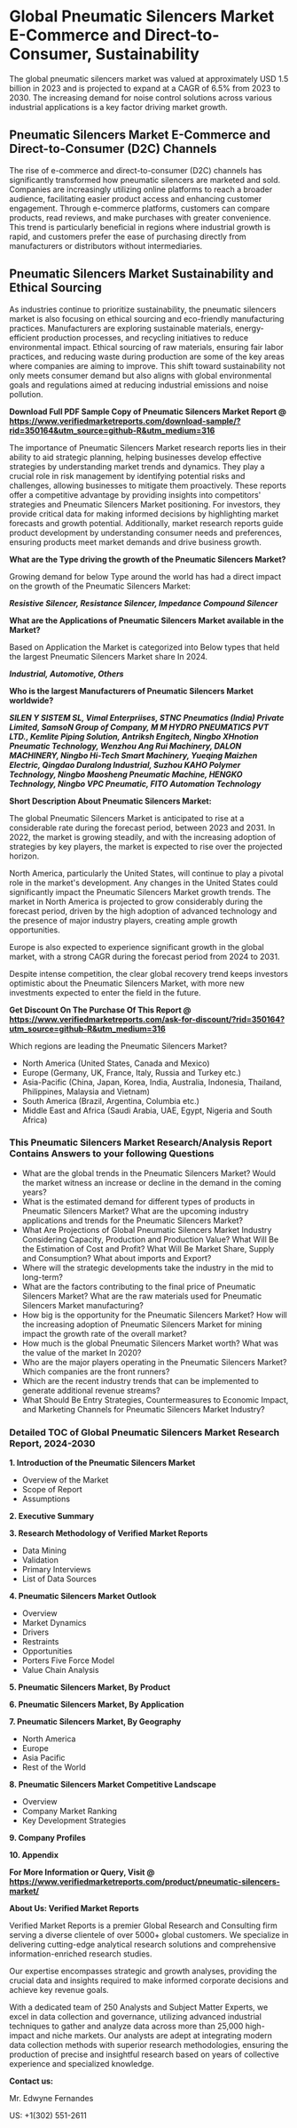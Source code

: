 <h1>Global Pneumatic Silencers Market E-Commerce and Direct-to-Consumer, Sustainability</h1><p class=""><p>The global pneumatic silencers market was valued at approximately USD 1.5 billion in 2023 and is projected to expand at a CAGR of 6.5% from 2023 to 2030. The increasing demand for noise control solutions across various industrial applications is a key factor driving market growth.</p><h2>Pneumatic Silencers Market E-Commerce and Direct-to-Consumer (D2C) Channels</h2><p>The rise of e-commerce and direct-to-consumer (D2C) channels has significantly transformed how pneumatic silencers are marketed and sold. Companies are increasingly utilizing online platforms to reach a broader audience, facilitating easier product access and enhancing customer engagement. Through e-commerce platforms, customers can compare products, read reviews, and make purchases with greater convenience. This trend is particularly beneficial in regions where industrial growth is rapid, and customers prefer the ease of purchasing directly from manufacturers or distributors without intermediaries.</p><h2>Pneumatic Silencers Market Sustainability and Ethical Sourcing</h2><p>As industries continue to prioritize sustainability, the pneumatic silencers market is also focusing on ethical sourcing and eco-friendly manufacturing practices. Manufacturers are exploring sustainable materials, energy-efficient production processes, and recycling initiatives to reduce environmental impact. Ethical sourcing of raw materials, ensuring fair labor practices, and reducing waste during production are some of the key areas where companies are aiming to improve. This shift toward sustainability not only meets consumer demand but also aligns with global environmental goals and regulations aimed at reducing industrial emissions and noise pollution.</p></p><p class=""><strong>Download Full PDF Sample Copy of Pneumatic Silencers Market Report @ <a href="https://www.verifiedmarketreports.com/download-sample/?rid=350164&utm_source=github-R&utm_medium=316" target="_blank">https://www.verifiedmarketreports.com/download-sample/?rid=350164&utm_source=github-R&utm_medium=316</a></strong></p><p>The importance of&nbsp;Pneumatic Silencers Market research reports lies in their ability to aid strategic planning, helping businesses develop effective strategies by understanding market trends and dynamics. They play a crucial role in risk management by identifying potential risks and challenges, allowing businesses to mitigate them proactively. These reports offer a competitive advantage by providing insights into competitors' strategies and Pneumatic Silencers Market positioning. For investors, they provide critical data for making informed decisions by highlighting market forecasts and growth potential. Additionally, market research reports guide product development by understanding consumer needs and preferences, ensuring products meet market demands and drive business growth.</p><p><strong>What are the&nbsp;Type driving the growth of the Pneumatic Silencers Market?</strong></p><p id="" class="">Growing demand for below Type around the world has had a direct impact on the growth of the Pneumatic Silencers Market:</p><p class=""><em><strong>Resistive Silencer, Resistance Silencer, Impedance Compound Silencer</strong></em></p><p class=""><strong>What are the&nbsp;Applications&nbsp;of Pneumatic Silencers Market available in the Market?</strong></p><p id="" class="">Based on Application the Market is categorized into Below types that held the largest Pneumatic Silencers Market share In 2024.</p><p class=""><em><strong>Industrial, Automotive, Others</strong></em></p><p class=""><strong>Who is the largest Manufacturers of Pneumatic Silencers Market worldwide?</strong></p><p><em><strong>SILEN Y SISTEM SL, Vimal Enterpriises, STNC Pneumatics (India) Private Limited, SamsoN Group of Company, M M HYDRO PNEUMATICS PVT LTD., Kemlite Piping Solution, Antriksh Engitech, Ningbo XHnotion Pneumatic Technology, Wenzhou Ang Rui Machinery, DALON MACHINERY, Ningbo Hi-Tech Smart Machinery, Yueqing Maizhen Electric, Qingdao Duralong Industrial, Suzhou KAHO Polymer Technology, Ningbo Maosheng Pneumatic Machine, HENGKO Technology, Ningbo VPC Pneumatic, FITO Automation Technology</strong></em></p><p id="" class=""><strong>Short Description About Pneumatic Silencers Market:</strong></p><p>The global Pneumatic Silencers Market is anticipated to rise at a considerable rate during the forecast period, between 2023 and 2031. In 2022, the market is growing steadily, and with the increasing adoption of strategies by key players, the market is expected to rise over the projected horizon.</p><p>North America, particularly the United States, will continue to play a pivotal role in the market's development. Any changes in the United States could significantly impact the Pneumatic Silencers Market growth trends. The market in North America is projected to grow considerably during the forecast period, driven by the high adoption of advanced technology and the presence of major industry players, creating ample growth opportunities.</p><p>Europe is also expected to experience significant growth in the global market, with a strong CAGR during the forecast period from 2024 to 2031.</p><p>Despite intense competition, the clear global recovery trend keeps investors optimistic about the Pneumatic Silencers Market, with more new investments expected to enter the field in the future.</p><p id="" class=""><strong>Get Discount On The Purchase Of This Report @ <a href="https://www.verifiedmarketreports.com/ask-for-discount/?rid=350164?utm_source=github-R&utm_medium=316" target="_blank">https://www.verifiedmarketreports.com/ask-for-discount/?rid=350164?utm_source=github-R&utm_medium=316</a></strong></p><p class="">Which regions are leading the Pneumatic Silencers Market?</p><ul><li>North America (United States, Canada and Mexico)</li><li>Europe (Germany, UK, France, Italy, Russia and Turkey etc.)</li><li>Asia-Pacific (China, Japan, Korea, India, Australia, Indonesia, Thailand, Philippines, Malaysia and Vietnam)</li><li>South America (Brazil, Argentina, Columbia etc.)</li><li>Middle East and Africa (Saudi Arabia, UAE, Egypt, Nigeria and South Africa)</li></ul><h3 id="" class="">This Pneumatic Silencers Market Research/Analysis Report Contains Answers to your following Questions</h3><ul><li>What are the global trends in the Pneumatic Silencers Market? Would the market witness an increase or decline in the demand in the coming years?</li><li>What is the estimated demand for different types of products in Pneumatic Silencers Market? What are the upcoming industry applications and trends for the Pneumatic Silencers Market?</li><li>What Are Projections of Global Pneumatic Silencers Market Industry Considering Capacity, Production and Production Value? What Will Be the Estimation of Cost and Profit? What Will Be Market Share, Supply and Consumption? What about imports and Export?</li><li>Where will the strategic developments take the industry in the mid to long-term?</li><li>What are the factors contributing to the final price of Pneumatic Silencers Market? What are the raw materials used for Pneumatic Silencers Market manufacturing?</li><li>How big is the opportunity for the Pneumatic Silencers Market? How will the increasing adoption of Pneumatic Silencers Market for mining impact the growth rate of the overall market?</li><li>How much is the global Pneumatic Silencers Market worth? What was the value of the market In 2020?</li><li>Who are the major players operating in the Pneumatic Silencers Market? Which companies are the front runners?</li><li>Which are the recent industry trends that can be implemented to generate additional revenue streams?</li><li>What Should Be Entry Strategies, Countermeasures to Economic Impact, and Marketing Channels for Pneumatic Silencers Market Industry?</li></ul><h3 id="" class="">Detailed TOC of Global Pneumatic Silencers Market Research Report, 2024-2030</h3><p id="" class=""><strong>1. Introduction of the Pneumatic Silencers Market</strong></p><ul><li>Overview of the Market</li><li>Scope of Report</li><li>Assumptions</li></ul><p id="" class=""><strong>2. Executive Summary</strong></p><p id="" class=""><strong>3. Research Methodology of Verified Market Reports</strong></p><ul><li>Data Mining</li><li>Validation</li><li>Primary Interviews</li><li>List of Data Sources</li></ul><p id="" class=""><strong>4. Pneumatic Silencers Market Outlook</strong></p><ul><li>Overview</li><li>Market Dynamics</li><li>Drivers</li><li>Restraints</li><li>Opportunities</li><li>Porters Five Force Model</li><li>Value Chain Analysis</li></ul><p id="" class=""><strong>5. Pneumatic Silencers Market, By Product</strong></p><p id="" class=""><strong>6. Pneumatic Silencers Market, By Application</strong></p><p id="" class=""><strong>7. Pneumatic Silencers Market, By Geography</strong></p><ul><li>North America</li><li>Europe</li><li>Asia Pacific</li><li>Rest of the World</li></ul><p id="" class=""><strong>8. Pneumatic Silencers Market Competitive Landscape</strong></p><ul><li>Overview</li><li>Company Market Ranking</li><li>Key Development Strategies</li></ul><p id="" class=""><strong>9. Company Profiles</strong></p><p id="" class=""><strong>10. Appendix</strong></p><p id="" class=""><strong>For More Information or Query, Visit @ <a href="https://www.verifiedmarketreports.com/product/pneumatic-silencers-market/" target="_blank">https://www.verifiedmarketreports.com/product/pneumatic-silencers-market/</a></strong></p><p id="" class=""><strong>About Us: Verified Market Reports</strong></p><p id="" class="">Verified Market Reports is a premier Global Research and Consulting firm serving a diverse clientele of over 5000+ global customers. We specialize in delivering cutting-edge analytical research solutions and comprehensive information-enriched research studies.</p><p id="" class="">Our expertise encompasses strategic and growth analyses, providing the crucial data and insights required to make informed corporate decisions and achieve key revenue goals.</p><p id="" class="">With a dedicated team of 250 Analysts and Subject Matter Experts, we excel in data collection and governance, utilizing advanced industrial techniques to gather and analyze data across more than 25,000 high-impact and niche markets. Our analysts are adept at integrating modern data collection methods with superior research methodologies, ensuring the production of precise and insightful research based on years of collective experience and specialized knowledge.</p><p id="" class=""><strong>Contact us:</strong></p><p id="" class="">Mr. Edwyne Fernandes</p><p id="" class="">US: +1(302) 551-2611</p>